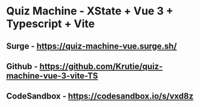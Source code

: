 # Quiz Machine - XState + Vue 3 + Typescript + Vite

## Surge - https://quiz-machine-vue.surge.sh/ 

## Github - https://github.com/Krutie/quiz-machine-vue-3-vite-TS 

## CodeSandbox - https://codesandbox.io/s/vxd8z 
